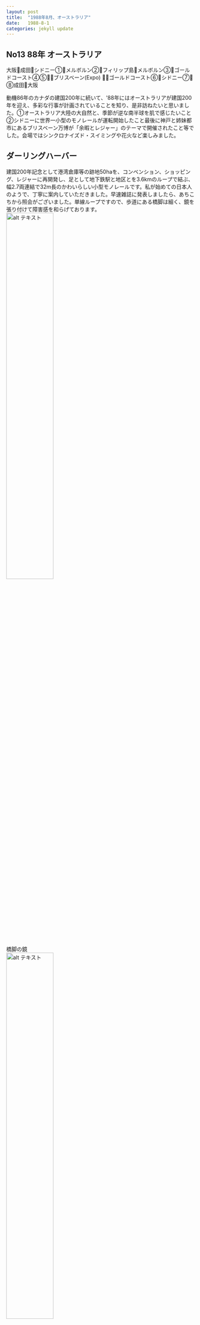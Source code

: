 ```yaml
---
layout: post
title:  "1988年8月、オーストラリア"
date:   1988-8-1
categories: jekyll update
---
```

## No13 88年 オーストラリア

大阪🛫成田🛫シドニー①🛫メルボルン②🚌フィリップ島🚌メルボルン③🛫ゴールドコースト④⑤🚌🚋ブリスベーン(Expo)
🚌🚋ゴールドコースト⑥🛫シドニー⑦🛫⑧成田🛫大阪

動機86年のカナダの建国200年に続いて、'88年にはオーストラリアが建国200年を迎え、多彩な行事が計画されていることを知り、是非訪ねたいと思いました。①オーストラリア大陸の大自然と、季節が逆な南半球を肌で感じたいこと②シドニーに世界一小型のモノレールが運転開始したこと最後に神戸と姉妹都市にあるブリスベーン万博が「余暇とレジャー」のテーマで開催されたこと等でした。会場ではシンクロナイズド・スイミングや花火など楽しみました。

## ダーリングハーバー
建国200年記念として港湾倉庫等の跡地50haを、コンベンション、ショッピング、レジャーに再開発し、足として地下鉄駅と地区とを3.6kmのループで結ぶ、幅2.7両連結で32m長のかわいらしい小型モノレールです。私が始めての日本人のようで、丁寧に案内していただきました。早速雑誌に発表しましたら、あちこちから照会がございました。単線ループですので、歩道にある橋脚は細く、鏡を張り付けて障害感を和らげております。
<br>
<img src="{{site.baseurl}}/pic/198808_橋脚.jpg" width="50%" alt="alt テキスト" title="198808_橋脚"><br>橋脚の鏡
<br>
<img src="{{site.baseurl}}/pic/198808_モノレール.jpg" width="50%" alt="alt テキスト" title="198808_モノレール"><br>モノレール

我が国でも導入すると良いのですが、無人運転はいけないとか規制があつて難しいのは残念なことです。また、地下鉄は総て2階建、ゆったりしているのに感心しました。

## 観光先
さすが南半球だけあって、南半球で最大のデパートとか、南半球最初のモノレールという案内や掲示は興味があります。メルボルンは緑の多い公園都市で、路面電車が活躍しておりました。ヴィクトリア・マーケットは10ha位の常設市場ですが店の数は1,000店で食料品から日用品・バイクまでありとあらゆる商品が揃っており、大阪でいえば中央市場と公設市場を一緒にしたような感じです。専門店がずらりと並びまた、安いのには驚きました。例えば肉なども骨付きの大きな塊がぶらさげられておりキロ単位の取引です。また、食用の兎や鶏等の生きた動物も並べられておりました。国立博物館には日本を始め東洋の展示もあり、200年の歴史ながら見応えがありました。

140km離れたフイリップ島はフェアリー・ペンギンが夕方陸地の巣へ戻るのを見物できるので有名ですが、夜はさすがに冷え込みました。バスの運転士は運転しながらの案内です。シドニーはシドニータワー・オペラハウス・ハーバーブリッジがシンボルとして有名です。クィーン・ヴィトリア・ビルはヴィクトリア女王在位50年を記念して1893年に建てられた200m、地上3階のビルで、服飾や装飾・貴金属等の一流約200店舗が並んでおります。ピェール・カルダンが「世界で最もエレガントなショッピング・ビル」と絶賛しただけあって、ヴィクトリア王朝風の華麗な建物は、ステンドグラスを嵌め込んだ円天井や、モザイク模様の床、アイアン・レースのてすりのほか、絵画や装飾品が飾られており、さながら美術館のようで、英国の香りをたっぷり味わえます。

ゴールドコーストは一大リゾート地で、30kmにおよぶ砂浜を始め、野鳥園やシー・ワール等観光地先も多く、そこでの動植物を始めショーなど実に見ごたえがありました。ブリスベーンの万博は大自然のPRの巧みなオートラリアやニュージランド舘が印象に残りましたし、シンクロナイズド・スイミングの華麗な演技など楽しみました。案内に日本語の併記も多く、時差もなく、安心して楽しめるオーストラリヤは実に楽しい印象でした。94年9月23日に、2000年オリンピックのシドニー開催が決定し、成功を期待しております。

## 日本語の案内
ホテル、レストラン、商店、交通機関等の英語の案内には、大抵日本語が併記されており、なにかと便利です。観光施設は入場料とバス賃がセットになっており、客が気ままに好きな時間のバスを利用できます。日本人と分かると運転士は帰りの日本語の時刻表をくれたり、下車停留所を聞いてくれたり親切で、安心して出歩くことが出来ました。
<br>
<img src="{{site.baseurl}}/pic/198808_サンクチュアリ.jpg" width="50%" alt="alt テキスト" title="サンクチュアリの鳥"><br>サンクチュアリの鳥

<br>
<img src="{{site.baseurl}}/pic/198808_ハーバーブリッジ.jpg" width="50%" alt="alt テキスト" title="シドニー・ハーバー・ブリッジ"><br>シドニー・ハーバー・ブリッジ